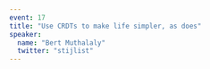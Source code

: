 ```yaml
---
event: 17
title: "Use CRDTs to make life simpler, as does"
speaker:
  name: "Bert Muthalaly"
  twitter: "stijlist"
---
```

